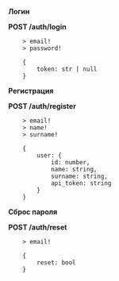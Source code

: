 **Логин**

**POST /auth/login**
```
    > email!
    > password!
```
```
    {
        token: str | null
    }
```
**Регистрация**

**POST /auth/register**
```
    > email!
    > name!
    > surname!
```
```
    {
        user: {
            id: number,
            name: string,
            surname: string,
            api_token: string
        }
    }
```

**Сброс пароля**

**POST /auth/reset**
```
    > email!
```
```
    {
        reset: bool
    }
```
